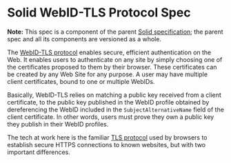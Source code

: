 # Solid WebID-TLS Protocol Spec

**Note:** This spec is a component of the parent
[Solid specification](README.md); the parent spec and all its components are
versioned as a whole.

The [WebID-TLS protocol](http://www.w3.org/2005/Incubator/webid/spec/tls/)
enables secure, efficient authentication on the Web. It enables users to
authenticate on any site by simply choosing one of the certificates proposed to
them by their browser. These certificates can be created by any Web Site for any
purpose. A user may have multiple client certificates, bound to one or multiple
WebIDs.

Basically, WebID-TLS relies on matching a public key received from a client
certificate, to the public key published in the WebID profile obtained by
dereferencing the WebID included in the `SubjectAlternativeName` field of the
client certificate. In other words, users must prove they own a public key they
publish in their WebID profiles.


The tech at work here is the familiar [TLS
protocol](https://en.wikipedia.org/wiki/Transport_Layer_Security) used by
browsers to establish secure HTTPS connections to known websites, but with two
important differences. 
